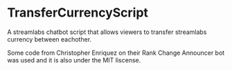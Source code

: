 # TransferCurrencyScript
A streamlabs chatbot script that allows viewers to transfer streamlabs currency between eachother.

Some code from Christopher Enriquez on their Rank Change Announcer bot was used and it is also under the MIT liscense.
